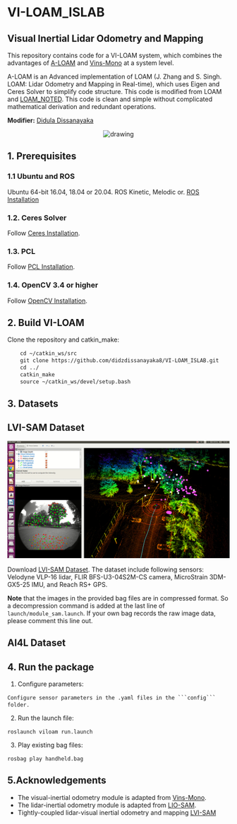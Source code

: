 # VI-LOAM_ISLAB

## Visual Inertial Lidar Odometry and Mapping

This repository contains code for a VI-LOAM system, which combines the advantages of [A-LOAM](https://github.com/HKUST-Aerial-Robotics/A-LOAM.git) and [Vins-Mono](https://github.com/HKUST-Aerial-Robotics/VINS-Mono) at a system level. 

A-LOAM is an Advanced implementation of LOAM (J. Zhang and S. Singh. LOAM: Lidar Odometry and Mapping in Real-time), which uses Eigen and Ceres Solver to simplify code structure. This code is modified from LOAM and [LOAM_NOTED](https://github.com/cuitaixiang/LOAM_NOTED). This code is clean and simple without complicated mathematical derivation and redundant operations. 

**Modifier:** [Didula Dissanayaka](https://dissanayakadidula.wixsite.com/diduladissanayaka)

<p align='center'>
    <img src="./config/viloam.gif" alt="drawing" width="800"/>
</p>



## 1. Prerequisites
### 1.1 **Ubuntu** and **ROS**
Ubuntu 64-bit 16.04, 18.04 or 20.04.
ROS Kinetic, Melodic or. [ROS Installation](http://wiki.ros.org/ROS/Installation)

### 1.2. **Ceres Solver**
Follow [Ceres Installation](http://ceres-solver.org/installation.html).

### 1.3. **PCL**
Follow [PCL Installation](http://www.pointclouds.org/downloads/linux.html).

### 1.4. **OpenCV 3.4 or higher**
Follow [OpenCV Installation](https://docs.opencv.org/4.x/d7/d9f/tutorial_linux_install.html).



## 2. Build VI-LOAM
Clone the repository and catkin_make:

```
    cd ~/catkin_ws/src
    git clone https://github.com/didzdissanayaka8/VI-LOAM_ISLAB.git
    cd ../
    catkin_make
    source ~/catkin_ws/devel/setup.bash
```

## 3. Datasets

## LVI-SAM Dataset

<p align='center'>
    <img src="./config/Screenshot 2022-05-07 110100.png" alt="drawing" width="800"/>
</p>


Download [LVI-SAM Dataset](https://drive.google.com/drive/folders/1q2NZnsgNmezFemoxhHnrDnp1JV_bqrgV?usp=sharing). The dataset include following sensors: Velodyne VLP-16 lidar, FLIR BFS-U3-04S2M-CS camera, MicroStrain 3DM-GX5-25 IMU, and Reach RS+ GPS.

**Note** that the images in the provided bag files are in compressed format. So a decompression command is added at the last line of ```launch/module_sam.launch```. If your own bag records the raw image data, please comment this line out.

## AI4L Dataset

## 4. Run the package

1. Configure parameters:

```
Configure sensor parameters in the .yaml files in the ```config``` folder.
```

2. Run the launch file:
```
roslaunch viloam run.launch
```

3. Play existing bag files:
```
rosbag play handheld.bag 
```

## 5.Acknowledgements

  - The visual-inertial odometry module is adapted from [Vins-Mono](https://github.com/HKUST-Aerial-Robotics/VINS-Mono).
  - The lidar-inertial odometry module is adapted from [LIO-SAM](https://github.com/TixiaoShan/LIO-SAM/tree/a246c960e3fca52b989abf888c8cf1fae25b7c25).
  - Tightly-coupled lidar-visual inertial odometry and mapping [LVI-SAM](https://github.com/TixiaoShan/LVI-SAM.git)
